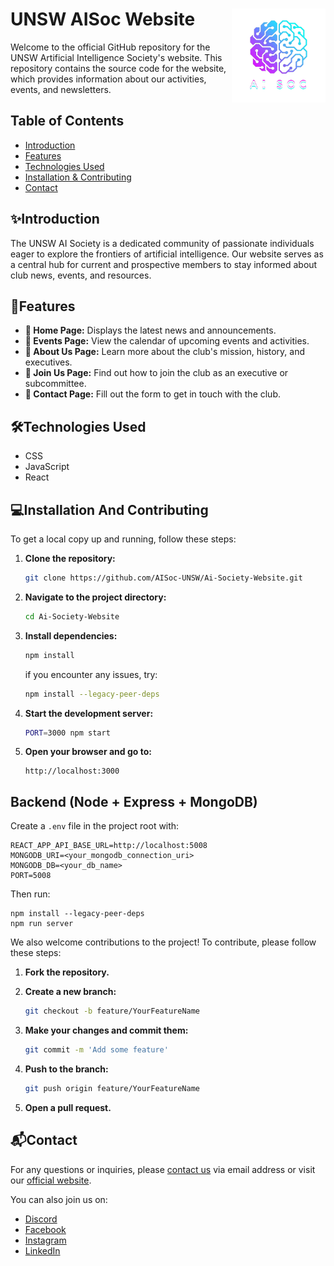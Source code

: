 # UNSW AISoc Website <img src="src/assets/aisoc-logo.webp" width="150" height="150" align="right">

Welcome to the official GitHub repository for the UNSW Artificial Intelligence Society's website. This repository contains the source code for the website, which provides information about our activities, events, and newsletters.

## Table of Contents

- [Introduction](#introduction)
- [Features](#features)
- [Technologies Used](#technologies-used)
- [Installation & Contributing](#installation-and-contributing)
- [Contact](#contact)

## ✨Introduction

The UNSW AI Society is a dedicated community of passionate individuals eager to explore the frontiers of artificial intelligence. Our website serves as a central hub for current and prospective members to stay informed about club news, events, and resources.

## 🚀Features

- **📰 Home Page:** Displays the latest news and announcements.
- **📅 Events Page:** View the calendar of upcoming events and activities.
- **📖 About Us Page:** Learn more about the club's mission, history, and executives.
- **🙋 Join Us Page:** Find out how to join the club as an executive or subcommittee.
- **📩 Contact Page:** Fill out the form to get in touch with the club.

## 🛠Technologies Used

- CSS
- JavaScript
- React

## 💻Installation And Contributing

To get a local copy up and running, follow these steps:

1. **Clone the repository:**

   ```bash
   git clone https://github.com/AISoc-UNSW/Ai-Society-Website.git
   ```

2. **Navigate to the project directory:**

   ```bash
   cd Ai-Society-Website
   ```

3. **Install dependencies:**

   ```bash
   npm install
   ```

   if you encounter any issues, try:

   ```bash
   npm install --legacy-peer-deps
   ```

4. **Start the development server:**

   ```bash
   PORT=3000 npm start
   ```

5. **Open your browser and go to:**

   ```
   http://localhost:3000
   ```

## Backend (Node + Express + MongoDB)

Create a `.env` file in the project root with:

```
REACT_APP_API_BASE_URL=http://localhost:5008
MONGODB_URI=<your_mongodb_connection_uri>
MONGODB_DB=<your_db_name>
PORT=5008
```

Then run:

```
npm install --legacy-peer-deps
npm run server
```

We also welcome contributions to the project! To contribute, please follow these steps:

1. **Fork the repository.**
2. **Create a new branch:**

   ```bash
   git checkout -b feature/YourFeatureName
   ```

3. **Make your changes and commit them:**

   ```bash
   git commit -m 'Add some feature'
   ```

4. **Push to the branch:**

   ```bash
   git push origin feature/YourFeatureName
   ```

5. **Open a pull request.**

## 📬Contact

For any questions or inquiries, please [contact us](mailto:aisoc@unsw.edu.au) via email address or visit our [official website](https://unswaisoc.com/).

You can also join us on:

- [Discord](https://discord.gg/856FnEQePJ)
- [Facebook](https://www.facebook.com/profile.php?id=100092595608038)
- [Instagram](https://www.instagram.com/unswai.soc/)
- [LinkedIn](https://www.linkedin.com/company/unsw-artificial-intelligence-society/mycompany/)
